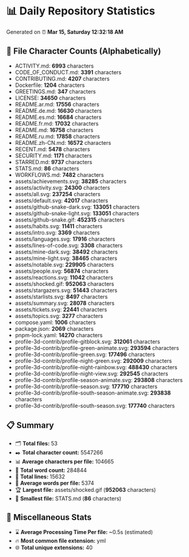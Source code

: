 # 📊 Daily Repository Statistics
Generated on ⏰ **Mar 15, Saturday 12:32:18 AM**

## 📂 File Character Counts (Alphabetically)
- ACTIVITY.md: **6993** characters
- CODE_OF_CONDUCT.md: **3391** characters
- CONTRIBUTING.md: **4207** characters
- Dockerfile: **1204** characters
- GREETINGS.md: **347** characters
- LICENSE: **34650** characters
- README.ar.md: **17556** characters
- README.de.md: **16630** characters
- README.es.md: **16684** characters
- README.fr.md: **17032** characters
- README.md: **16758** characters
- README.ru.md: **17858** characters
- README.zh-CN.md: **16572** characters
- RECENT.md: **5478** characters
- SECURITY.md: **1171** characters
- STARRED.md: **9737** characters
- STATS.md: **86** characters
- WORKFLOWS.md: **7482** characters
- assets/achievements.svg: **38285** characters
- assets/activity.svg: **24300** characters
- assets/all.svg: **237254** characters
- assets/default.svg: **42017** characters
- assets/github-snake-dark.svg: **133051** characters
- assets/github-snake-light.svg: **133051** characters
- assets/github-snake.gif: **452315** characters
- assets/habits.svg: **11411** characters
- assets/intro.svg: **3369** characters
- assets/languages.svg: **17916** characters
- assets/lines-of-code.svg: **3308** characters
- assets/mine-dark.svg: **38492** characters
- assets/mine-light.svg: **38465** characters
- assets/notable.svg: **229905** characters
- assets/people.svg: **56874** characters
- assets/reactions.svg: **11042** characters
- assets/shocked.gif: **952063** characters
- assets/stargazers.svg: **51443** characters
- assets/starlists.svg: **8497** characters
- assets/summary.svg: **28078** characters
- assets/tickets.svg: **22441** characters
- assets/topics.svg: **3277** characters
- compose.yaml: **1006** characters
- package.json: **2069** characters
- pnpm-lock.yaml: **14270** characters
- profile-3d-contrib/profile-gitblock.svg: **312061** characters
- profile-3d-contrib/profile-green-animate.svg: **293594** characters
- profile-3d-contrib/profile-green.svg: **177496** characters
- profile-3d-contrib/profile-night-green.svg: **292009** characters
- profile-3d-contrib/profile-night-rainbow.svg: **488430** characters
- profile-3d-contrib/profile-night-view.svg: **292545** characters
- profile-3d-contrib/profile-season-animate.svg: **293808** characters
- profile-3d-contrib/profile-season.svg: **177710** characters
- profile-3d-contrib/profile-south-season-animate.svg: **293838** characters
- profile-3d-contrib/profile-south-season.svg: **177740** characters

## 📋 Summary
- 🗂️ **Total files:** 53
- ✒️ **Total character count:** 5547266
- 📊 **Average characters per file:** 104665
- 📝 **Total word count:** 284844
- 🧾 **Total lines:** 15632
- 📐 **Average words per file:** 5374
- 🏆 **Largest file:** assets/shocked.gif (**952063** characters)
- 🥉 **Smallest file:** STATS.md (**86** characters)

## 🌟 Miscellaneous Stats
- ⌛ **Average Processing Time Per file:** ~0.5s (estimated)
- 🔥 **Most common file extension:** yml
- 🌐 **Total unique extensions:** 40
